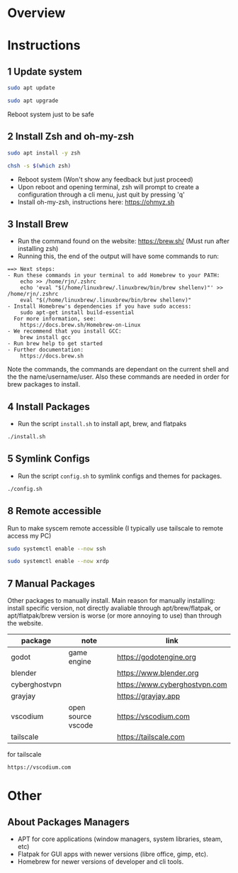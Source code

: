 # Overview
# Instructions
## 1 Update system
```bash
sudo apt update
```
```bash
sudo apt upgrade
```
Reboot system just to be safe
## 2 Install Zsh and oh-my-zsh
```bash
sudo apt install -y zsh
```
```bash
chsh -s $(which zsh)
```
- Reboot system (Won't show any feedback but just proceed)
- Upon reboot and opening terminal, zsh will prompt to create a configuration through a cli menu, just quit by pressing 'q'
- Install oh-my-zsh, instructions here: https://ohmyz.sh
## 3 Install Brew
- Run the command found on the website: https://brew.sh/
(Must run after installing zsh) 
- Running this, the end of the output will have some commands to run:
```
==> Next steps:
- Run these commands in your terminal to add Homebrew to your PATH:
    echo >> /home/rjn/.zshrc
    echo 'eval "$(/home/linuxbrew/.linuxbrew/bin/brew shellenv)"' >> /home/rjn/.zshrc
    eval "$(/home/linuxbrew/.linuxbrew/bin/brew shellenv)"
- Install Homebrew's dependencies if you have sudo access:
    sudo apt-get install build-essential
  For more information, see:
    https://docs.brew.sh/Homebrew-on-Linux
- We recommend that you install GCC:
    brew install gcc
- Run brew help to get started
- Further documentation:
    https://docs.brew.sh
```
Note the commands, the commands are dependant on the current shell and the the name/username/user. Also these commands are needed in order for brew packages to install.
## 4 Install Packages
- Run the script `install.sh` to install apt, brew, and flatpaks
```bash
./install.sh
```
## 5 Symlink Configs
- Run the script `config.sh` to symlink configs and themes for packages.
```bash
./config.sh
```
## 8 Remote accessible
Run to make syscem remote accessible (I typically use tailscale to remote access my PC)
```bash
sudo systemctl enable --now ssh
```
```bash
sudo systemctl enable --now xrdp
```
## 7 Manual Packages
Other packages to manually install.
Main reason for manually installing: install specific version, not directly avaliable through apt/brew/flatpak, or apt/flatpak/brew version is worse (or more annoying to use) than through the website.

| package | note | link|
|---------|------|-----|
| godot         | game engine        | https://godotengine.org |
| blender       |                    | https://www.blender.org |
| cyberghostvpn |                    | https://www.cyberghostvpn.com |
| grayjay       |                    | https://grayjay.app |
| vscodium      | open source vscode | https://vscodium.com |
| tailscale     |                    | https://tailscale.com |

for tailscale
```bash
https://vscodium.com
```
# Other
## About Packages Managers
- APT for core applications (window managers, system libraries, steam, etc)
- Flatpak for GUI apps with newer versions (libre office, gimp, etc).
- Homebrew for newer versions of developer and cli tools.
